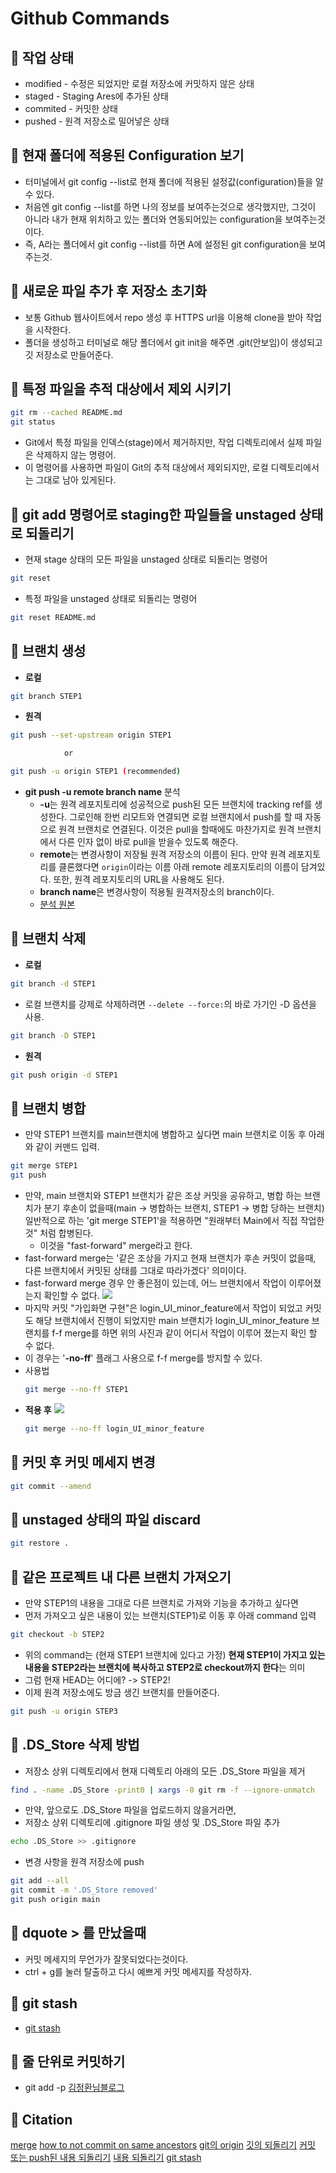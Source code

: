 ﻿# Github Commands

## 🍎 작업 상태
- modified - 수정은 되었지만 로컬 저장소에 커밋하지 않은 상태
- staged - Staging Ares에 추가된 상태
- commited - 커밋한 상태
- pushed - 원격 저장소로 밀어넣은 상태

## 🍎 현재 폴더에 적용된 Configuration 보기
- 터미널에서 git config --list로 현재 폴더에 적용된 설정값(configuration)들을 알 수 있다.
- 처음엔 git config --list를 하면 나의 정보를 보여주는것으로 생각했지만, 그것이 아니라 내가 현재 위치하고 있는 폴더와 연동되어있는 configuration을 보여주는것이다.
- 즉, A라는 폴더에서 git config --list를 하면 A에 설정된 git configuration을 보여주는것.

## 🍎 새로운 파일 추가 후 저장소 초기화
- 보통 Github 웹사이트에서 repo 생성 후 HTTPS url을 이용해 clone을 받아 작업을 시작한다.
- 폴더을 생성하고 터미널로 해당 폴더에서 git init을 해주면 .git(안보임)이 생성되고 깃 저장소로 만들어준다.

## 🍎 특정 파일을 추적 대상에서 제외 시키기
```bash
git rm --cached README.md 
git status
```
- Git에서 특정 파일을 인덱스(stage)에서 제거하지만, 작업 디렉토리에서 실제 파일은 삭제하지 않는 명령어.
- 이 명령어를 사용하면 파일이 Git의 추적 대상에서 제외되지만, 로컬 디렉토리에서는 그대로 남아 있게된다.

## 🍎 git add 명령어로 staging한 파일들을 unstaged 상태로 되돌리기
- 현재 stage 상태의 모든 파일을 unstaged 상태로 되돌리는 명령어
```bash
git reset
```
- 특정 파일을 unstaged 상태로 되돌리는 명령어
```bash
git reset README.md
```

## 🍎 브랜치 생성
- **로컬**
```bash
git branch STEP1
```
- **원격**
```bash
git push --set-upstream origin STEP1

            or

git push -u origin STEP1 (recommended)
```
- **git push -u remote branch name** 분석
    - **-u**는 원격 레포지토리에 성공적으로 push된 모든 브랜치에 tracking ref를 생성한다. 그로인해 한번 리모트와 연결되면 로컬 브랜치에서 push를 할 때 자동으로 원격 브랜치로 연결된다. 이것은 pull을 할때에도 마찬가지로 원격 브랜치에서 다른 인자 없이 바로 pull을 받을수 있도록 해준다.    
    - **remote**는 변경사항이 저장될 원격 저장소의 이름이 된다. 만약 원격 레포지토리를 클론했다면 `origin`이라는 이름 아래 remote 레포지토리의 이름이 담겨있다. 또한, 원격 레포지토리의 URL을 사용해도 된다.
    - **branch name**은 변경사항이 적용될 원격저장소의 branch이다.
    - [분석 원본](https://www.educative.io/answers/what-is-the-git-push--u-remote-branch-name-command?utm_campaign=systemdesign&utm_source=google&utm_medium=ppc&utm_content=display&eid=5082902844932096&utm_term=&utm_campaign=%5BNew%5D+System+Design+-Performance+Max&utm_source=adwords&utm_medium=ppc&hsa_acc=5451446008&hsa_cam=18511913007&hsa_grp=&hsa_ad=&hsa_src=x&hsa_tgt=&hsa_kw=&hsa_mt=&hsa_net=adwords&hsa_ver=3&gclid=CjwKCAjw2OiaBhBSEiwAh2ZSP8yGMunodXadSAeKWcm-Sl7whsFHKAFMPM0DgV9LO0hf1x-23ICBYxoCNjMQAvD_BwE)

## 🍎 브랜치 삭제
- **로컬**
```bash
git branch -d STEP1
```
- 로컬 브랜치를 강제로 삭제하려면 `--delete --force:`의 바로 가기인 -D 옵션을 사용.
```bash
git branch -D STEP1
```
- **원격**
```bash
git push origin -d STEP1
```
## 🍎 브랜치 병합
- 만약 STEP1 브랜치를 main브랜치에 병합하고 싶다면 main 브랜치로 이동 후 아래와 같이 커맨드 입력.
```bash
git merge STEP1
git push
```
- 만약, main 브랜치와 STEP1 브랜치가 같은 조상 커밋을 공유하고, 병합 하는 브랜치가 분기 후손이 없을때(main -> 병합하는 브랜치, STEP1 -> 병합 당하는 브랜치) 일반적으로 하는 'git merge STEP1'을 적용하면 "원래부터 Main에서 직접 작업한것" 처럼 합병된다.
    - 이것을 "fast-forward" merge라고 한다.
- fast-forward merge는 '같은 조상을 가지고 현재 브랜치가 후손 커밋이 없을때, 다른 브랜치에서 커밋된 상태를 그대로 따라가겠다' 의미이다.
- fast-forward merge 경우 안 좋은점이 있는데, 어느 브랜치에서 작업이 이루어졌는지 확인할 수 없다.
![](https://i.imgur.com/0JYUOAi.png)
- 마지막 커밋 "가입화면 구현"은 login_UI_minor_feature에서 작업이 되었고 커밋도 해당 브랜치에서 진행이 되었지만 main 브랜치가 login_UI_minor_feature 브랜치를 f-f merge를 하면 위의 사진과 같이 어디서 작업이 이루어 졌는지 확인 할 수 없다.
- 이 경우는 '**-no-ff**' 플래그 사용으로 f-f merge를 방지할 수 있다.
- 사용법
    ```bash
    git merge --no-ff STEP1 
    ```
- **적용 후**
    ![](https://i.imgur.com/HoauNyX.png)
    ```bash
    git merge --no-ff login_UI_minor_feature
    ```

## 🍎 커밋 후 커밋 메세지 변경
```bash
git commit --amend
```

## 🍎 unstaged 상태의 파일 discard
```bash
git restore .
```

## 🍎 같은 프로젝트 내 다른 브랜치 가져오기
- 만약 STEP1의 내용을 그대로 다른 브랜치로 가져와 기능을 추가하고 싶다면
- 먼저 가져오고 싶은 내용이 있는 브랜치(STEP1)로 이동 후 아래 command 입력
```bash
git checkout -b STEP2
```
- 위의 command는 (현재 STEP1 브랜치에 있다고 가정) **현재 STEP1이 가지고 있는 내용을 STEP2라는 브랜치에 복사하고 STEP2로 checkout까지 한다**는 의미
- 그럼 현재 HEAD는 어디에? -> STEP2! 
- 이제 원격 저장소에도 방금 생긴 브랜치를 만들어준다.
```bash
git push -u origin STEP3
```

## 🍎 .DS_Store 삭제 방법
- 저장소 상위 디렉토리에서 현재 디렉토리 아래의 모든 .DS_Store 파일을 제거
```bash
find . -name .DS_Store -print0 | xargs -0 git rm -f --ignore-unmatch
```
- 만약, 앞으로도 .DS_Store 파일을 업로드하지 않을거라면,
- 저장소 상위 디렉토리에 .gitignore 파일 생성 및 .DS_Store 파일 추가
```bash
echo .DS_Store >> .gitignore
```
- 변경 사항을 원격 저장소에 push
```bash
git add --all
git commit -m '.DS_Store removed'
git push origin main
```

## 🍎 dquote > 를 만났을때
- 커밋 메세지의 무언가가 잘못되었다는것이다.
- ctrl + g를 눌러 탈출하고 다시 예쁘게 커밋 메세지를 작성하자.

## 🍎 git stash
- [git stash](https://gmlwjd9405.github.io/2018/05/18/git-stash.html)

## 🍎 줄 단위로 커밋하기
- git add -p
[김정환님블로그](https://jeonghwan-kim.github.io/dev/2020/02/10/git-usage.html)

## 🍎 Citation
[merge](https://mylko72.gitbooks.io/git/content/branch/bcd1_d569.html)
[how to not commit on same ancestors](https://barbagroup.github.io/essential_skills_RRC/git/branching/#git-merge) 
[git의 origin](https://velog.io/@seochanh/00011)
[깃의 되돌리기](https://git-scm.com/book/ko/v2/Git%EC%9D%98-%EA%B8%B0%EC%B4%88-%EB%90%98%EB%8F%8C%EB%A6%AC%EA%B8%B0)
[커밋 또는 push된 내용 되돌리기](https://brownbears.tistory.com/477)
[내용 되돌리기](https://jupiny.com/2019/03/19/revert-commits-in-remote-repository/)
[git stash](https://gmlwjd9405.github.io/2018/05/18/git-stash.html)
